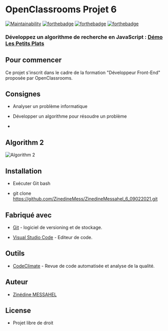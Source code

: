 


# OpenClassrooms Projet 6
[![Maintainability](https://api.codeclimate.com/v1/badges/6f542b361a3e5b858998/maintainability)](https://codeclimate.com/github/ZinedineMess/ZinedineMessahel_7_26042021/maintainability)
[![forthebadge](https://forthebadge.com/images/badges/uses-html.svg)](https://forthebadge.com) [![forthebadge](https://forthebadge.com/images/badges/uses-css.svg)](https://forthebadge.com) [![forthebadge](https://forthebadge.com/images/badges/made-with-javascript.svg)](https://forthebadge.com)

  

### Développez un algorithme de recherche en JavaScript : [Démo Les Petits Plats](https://zinedinemess.github.io/ZinedineMessahel_7_26042021/)

## Pour commencer

Ce projet s'inscrit dans le cadre de la formation "Développeur Front-End" proposée par OpenClassrooms. 

## Consignes

-   Analyser un problème informatique
    
-   Développer un algorithme pour résoudre un problème
-   
## Algorithm 2
![Algorithm 2](https://res.cloudinary.com/dlpyn3wxf/image/upload/v1622733548/algo2_jlkrer.png)

## Installation

* Exécuter Git bash

* git clone https://github.com/ZinedineMess/ZinedineMessahel_6_09022021.git

## Fabriqué avec

* [Git](https://git-scm.com/download/win) - logiciel de versioning et de stockage.

* [Visual Studio Code](https://code.visualstudio.com) - Editeur de code.

## Outils

* [CodeClimate](https://git-scm.com/download/win) - Revue de code automatisée et analyse de la qualité.

## Auteur

* [Zinédine MESSAHEL](https://github.com/ZinedineMess)

## License

* Projet libre de droit
